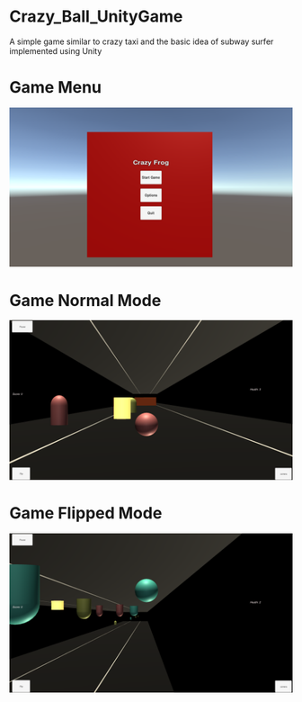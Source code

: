 # Crazy_Ball_UnityGame
A simple game similar to crazy taxi and the basic idea of subway surfer implemented using Unity

# Game Menu
![alt text](https://github.com/madoooaboelazaiem/Crazy_Ball_UnityGame/blob/main/game1.png)




# Game Normal Mode


![alt text](https://github.com/madoooaboelazaiem/Crazy_Ball_UnityGame/blob/main/game2.png)


# Game Flipped Mode

![alt text](https://github.com/madoooaboelazaiem/Crazy_Ball_UnityGame/blob/main/game3.png)
